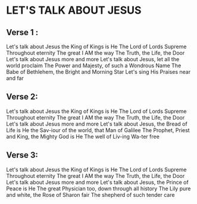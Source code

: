 # LET'S TALK ABOUT JESUS

## Verse 1 :

Let's talk about Jesus
the King of Kings is He
The Lord of Lords Supreme
Throughout eternity
The great I AM the way
The Truth, the Life, the Door
Let's talk about Jesus more and more
Let's talk about Jesus, let all the world proclaim
The Power and Majesty, of such a Wondrous Name
The Babe of Bethlehem, the Bright and Morning Star
Let's sing His Praises near and far

## Verse 2:

Let's talk about Jesus
the King of Kings is He
The Lord of Lords Supreme
Throughout eternity
The great I AM the way
The Truth, the Life, the Door
Let's talk about Jesus more and more
Let's talk about Jesus, the Bread of Life is He
the Sav-iour of the world, that Man of Galilee
The Prophet, Priest and King, the Mighty God is He
The well of Liv-ing Wa-ter free

## Verse 3:

Let's talk about Jesus
the King of Kings is He
The Lord of Lords Supreme
Throughout eternity
The great I AM the way
The Truth, the Life, the Door
Let's talk about Jesus more and more
Let's talk about Jesus, the Prince of Peace is He
The great Physician too, down through all history
The Lily pure and white, the Rose of Sharon fair
The shepherd of such tender care